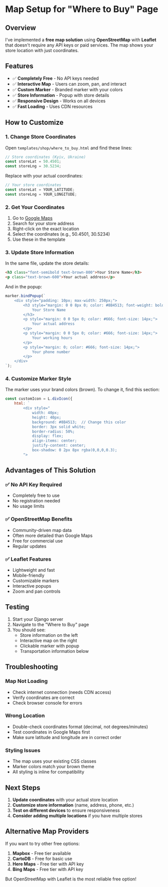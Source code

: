 # Map Setup for "Where to Buy" Page

## Overview
I've implemented a **free map solution** using **OpenStreetMap** with **Leaflet** that doesn't require any API keys or paid services. The map shows your store location with just coordinates.

## Features
- ✅ **Completely Free** - No API keys needed
- ✅ **Interactive Map** - Users can zoom, pan, and interact
- ✅ **Custom Marker** - Branded marker with your colors
- ✅ **Store Information** - Popup with store details
- ✅ **Responsive Design** - Works on all devices
- ✅ **Fast Loading** - Uses CDN resources

## How to Customize

### 1. Change Store Coordinates
Open `templates/shop/where_to_buy.html` and find these lines:

```javascript
// Store coordinates (Kyiv, Ukraine)
const storeLat = 50.4501;
const storeLng = 30.5234;
```

Replace with your actual coordinates:
```javascript
// Your store coordinates
const storeLat = YOUR_LATITUDE;
const storeLng = YOUR_LONGITUDE;
```

### 2. Get Your Coordinates
1. Go to [Google Maps](https://maps.google.com/)
2. Search for your store address
3. Right-click on the exact location
4. Select the coordinates (e.g., 50.4501, 30.5234)
5. Use these in the template

### 3. Update Store Information
In the same file, update the store details:

```html
<h3 class="font-semibold text-brown-800">Your Store Name</h3>
<p class="text-brown-600">Your actual address</p>
```

And in the popup:
```javascript
marker.bindPopup(`
    <div style="padding: 10px; max-width: 250px;">
        <h3 style="margin: 0 0 8px 0; color: #8B4513; font-weight: bold; font-size: 16px;">
            Your Store Name
        </h3>
        <p style="margin: 0 0 5px 0; color: #666; font-size: 14px;">
            Your actual address
        </p>
        <p style="margin: 0 0 5px 0; color: #666; font-size: 14px;">
            Your working hours
        </p>
        <p style="margin: 0; color: #666; font-size: 14px;">
            Your phone number
        </p>
    </div>
`);
```

### 4. Customize Marker Style
The marker uses your brand colors (brown). To change it, find this section:

```javascript
const customIcon = L.divIcon({
    html: `
        <div style="
            width: 40px; 
            height: 40px; 
            background: #8B4513;  // Change this color
            border: 3px solid white; 
            border-radius: 50%; 
            display: flex; 
            align-items: center; 
            justify-content: center;
            box-shadow: 0 2px 8px rgba(0,0,0,0.3);
        ">
```

## Advantages of This Solution

### ✅ **No API Key Required**
- Completely free to use
- No registration needed
- No usage limits

### ✅ **OpenStreetMap Benefits**
- Community-driven map data
- Often more detailed than Google Maps
- Free for commercial use
- Regular updates

### ✅ **Leaflet Features**
- Lightweight and fast
- Mobile-friendly
- Customizable markers
- Interactive popups
- Zoom and pan controls

## Testing

1. Start your Django server
2. Navigate to the "Where to Buy" page
3. You should see:
   - Store information on the left
   - Interactive map on the right
   - Clickable marker with popup
   - Transportation information below

## Troubleshooting

### Map Not Loading
- Check internet connection (needs CDN access)
- Verify coordinates are correct
- Check browser console for errors

### Wrong Location
- Double-check coordinates format (decimal, not degrees/minutes)
- Test coordinates in Google Maps first
- Make sure latitude and longitude are in correct order

### Styling Issues
- The map uses your existing CSS classes
- Marker colors match your brown theme
- All styling is inline for compatibility

## Next Steps

1. **Update coordinates** with your actual store location
2. **Customize store information** (name, address, phone, etc.)
3. **Test on different devices** to ensure responsiveness
4. **Consider adding multiple locations** if you have multiple stores

## Alternative Map Providers

If you want to try other free options:

1. **Mapbox** - Free tier available
2. **CartoDB** - Free for basic use
3. **Here Maps** - Free tier with API key
4. **Bing Maps** - Free tier with API key

But OpenStreetMap with Leaflet is the most reliable free option!
